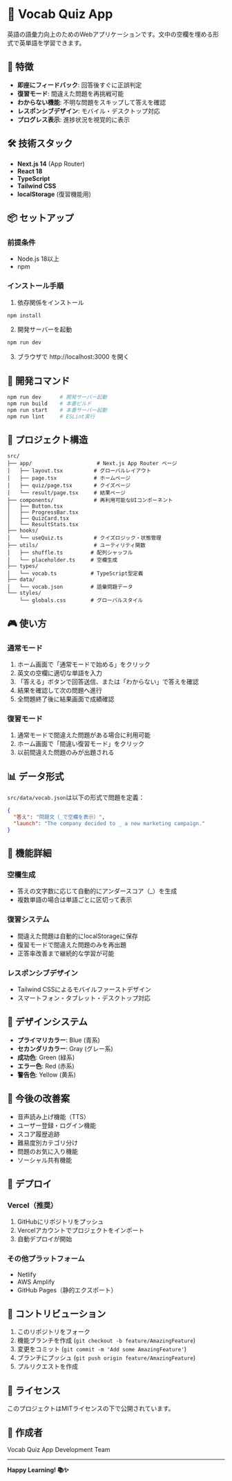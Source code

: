 # 📘 Vocab Quiz App

英語の語彙力向上のためのWebアプリケーションです。文中の空欄を埋める形式で英単語を学習できます。

## 🚀 特徴

- **即座にフィードバック**: 回答後すぐに正誤判定
- **復習モード**: 間違えた問題を再挑戦可能
- **わからない機能**: 不明な問題をスキップして答えを確認
- **レスポンシブデザイン**: モバイル・デスクトップ対応
- **プログレス表示**: 進捗状況を視覚的に表示

## 🛠️ 技術スタック

- **Next.js 14** (App Router)
- **React 18**
- **TypeScript**
- **Tailwind CSS**
- **localStorage** (復習機能用)

## 📦 セットアップ

### 前提条件
- Node.js 18以上
- npm

### インストール手順

1. 依存関係をインストール
```bash
npm install
```

2. 開発サーバーを起動
```bash
npm run dev
```

3. ブラウザで http://localhost:3000 を開く

## 🔧 開発コマンド

```bash
npm run dev      # 開発サーバー起動
npm run build    # 本番ビルド
npm run start    # 本番サーバー起動
npm run lint     # ESLint実行
```

## 📁 プロジェクト構造

```
src/
├── app/                     # Next.js App Router ページ
│   ├── layout.tsx          # グローバルレイアウト
│   ├── page.tsx            # ホームページ
│   ├── quiz/page.tsx       # クイズページ
│   └── result/page.tsx     # 結果ページ
├── components/             # 再利用可能なUIコンポーネント
│   ├── Button.tsx
│   ├── ProgressBar.tsx
│   ├── QuizCard.tsx
│   └── ResultStats.tsx
├── hooks/
│   └── useQuiz.ts          # クイズロジック・状態管理
├── utils/                  # ユーティリティ関数
│   ├── shuffle.ts         # 配列シャッフル
│   └── placeholder.ts     # 空欄生成
├── types/
│   └── vocab.ts           # TypeScript型定義
├── data/
│   └── vocab.json         # 語彙問題データ
└── styles/
    └── globals.css        # グローバルスタイル
```

## 🎮 使い方

### 通常モード
1. ホーム画面で「通常モードで始める」をクリック
2. 英文の空欄に適切な単語を入力
3. 「答える」ボタンで回答送信、または「わからない」で答えを確認
4. 結果を確認して次の問題へ進行
5. 全問題終了後に結果画面で成績確認

### 復習モード
1. 通常モードで間違えた問題がある場合に利用可能
2. ホーム画面で「間違い復習モード」をクリック
3. 以前間違えた問題のみが出題される

## 📊 データ形式

`src/data/vocab.json`は以下の形式で問題を定義：

```json
{
  "答え": "問題文（_で空欄を表示）",
  "launch": "The company decided to _ a new marketing campaign."
}
```

## 🔄 機能詳細

### 空欄生成
- 答えの文字数に応じて自動的にアンダースコア（_）を生成
- 複数単語の場合は単語ごとに区切って表示

### 復習システム
- 間違えた問題は自動的にlocalStorageに保存
- 復習モードで間違えた問題のみを再出題
- 正答率改善まで継続的な学習が可能

### レスポンシブデザイン
- Tailwind CSSによるモバイルファーストデザイン
- スマートフォン・タブレット・デスクトップ対応

## 🎨 デザインシステム

- **プライマリカラー**: Blue (青系)
- **セカンダリカラー**: Gray (グレー系)
- **成功色**: Green (緑系)
- **エラー色**: Red (赤系)
- **警告色**: Yellow (黄系)

## 📝 今後の改善案

- 音声読み上げ機能（TTS）
- ユーザー登録・ログイン機能
- スコア履歴追跡
- 難易度別カテゴリ分け
- 問題のお気に入り機能
- ソーシャル共有機能

## 🚀 デプロイ

### Vercel（推奨）
1. GitHubにリポジトリをプッシュ
2. Vercelアカウントでプロジェクトをインポート
3. 自動デプロイが開始

### その他プラットフォーム
- Netlify
- AWS Amplify
- GitHub Pages（静的エクスポート）

## 🤝 コントリビューション

1. このリポジトリをフォーク
2. 機能ブランチを作成 (`git checkout -b feature/AmazingFeature`)
3. 変更をコミット (`git commit -m 'Add some AmazingFeature'`)
4. ブランチにプッシュ (`git push origin feature/AmazingFeature`)
5. プルリクエストを作成

## 📜 ライセンス

このプロジェクトはMITライセンスの下で公開されています。

## 👥 作成者

Vocab Quiz App Development Team

---

**Happy Learning! 📚✨**